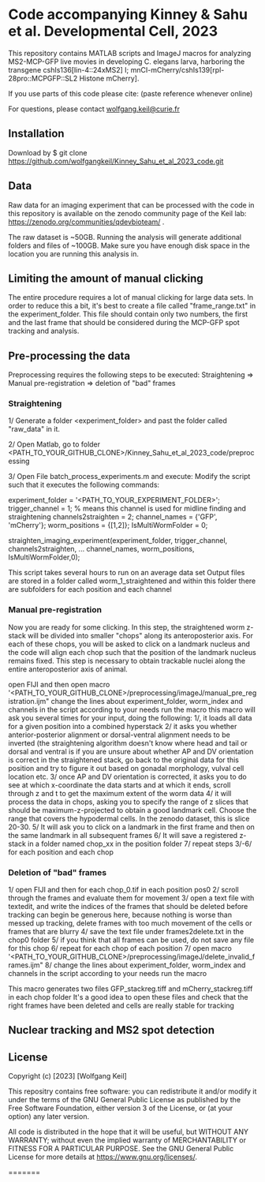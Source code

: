 # Code accompanying Kinney & Sahu et al. Developmental Cell, 2023

This repository contains MATLAB scripts and ImageJ macros for analyzing MS2-MCP-GFP live movies in developing C. elegans larva, harboring the transgene cshIs136[lin-4::24xMS2] I; mnCI-mCherry/cshIs139[rpl-28pro::MCPGFP::SL2 Histone mCherry].

If you use parts of this code please cite: (paste reference whenever online)

For questions, please contact wolfgang.keil@curie.fr

## Installation

Download by
$ git clone  https://github.com/wolfgangkeil/Kinney_Sahu_et_al_2023_code.git

## Data
Raw data for an imaging experiment that can be processed with the code in this repository is available on the zenodo community page of the Keil lab: https://zenodo.org/communities/qdevbioteam/ .

The raw dataset is ~50GB. Running the analysis will generate additional folders and files of  ~100GB. Make sure you have enough disk space in the location you are running this analysis in.

## Limiting the amount of manual clicking
The entire procedure requires a lot of manual clicking for large data sets. In order to reduce this a bit, it's best to create a file called "frame_range.txt" in the experiment_folder. This file should contain only two numbers, the first and the last frame that should be considered during the MCP-GFP spot tracking and analysis.

## Pre-processing the data

Preprocessing requires the following steps to be executed: 
Straightening =>  Manual pre-registration => deletion of "bad" frames
 
### Straightening
1/ Generate a folder <experiment_folder> and past the folder called "raw_data" in it.

2/ Open Matlab, go to folder <PATH_TO_YOUR_GITHUB_CLONE>/Kinney_Sahu_et_al_2023_code/preprocessing

3/ Open File batch_process_experiments.m and execute:
Modify the script such that it executes the following commands:

experiment_folder = '<PATH_TO_YOUR_EXPERIMENT_FOLDER>';
trigger_channel = 1; % means this channel is used for midline finding and straightening
channels2straighten = 2;
channel_names = {'GFP', 'mCherry'};
worm_positions = {[1,2]};
IsMultiWormFolder = 0;
 
straighten_imaging_experiment(experiment_folder, trigger_channel, channels2straighten, ...
                    channel_names, worm_positions, IsMultiWormFolder,0);
 
This script takes several hours to run on an average data set 
Output files are stored in a folder called worm_1_straightened and within this folder there are subfolders for each position and each channel

### Manual pre-registration
Now you are ready for some clicking. In this step, the straightened worm z-stack will be divided into smaller "chops" along its anteroposterior axis. For each of these chops, you will be asked to click on a landmark nucleus and the code will align each chop such that the position of the landmark nucleus remains fixed. This step is necessary to obtain trackable nuclei along the entire anteroposterior axis of animal.

open FIJI and then open macro '<PATH_TO_YOUR_GITHUB_CLONE>/preprocessing/imageJ/manual_pre_registration.ijm"
change the lines about experiment_folder, worm_index and channels in the script according to your needs
run the macro
this macro will ask you several times for your input, doing the following:
1/, it loads all data for a given position into a combined hyperstack 
2/ it asks you whether anterior-posterior alignment or dorsal-ventral alignment needs to be inverted (the straightening algorithm doesn't know where head and tail or dorsal and ventral is
if you are unsure about whether AP and DV orientation is correct in the straightened stack, go back to the original data for this position and try to figure it out based on gonadal morphology, vulval cell location etc.
3/ once AP and DV orientation is corrected, it asks you to do see at which x-coordinate the data starts and at which it ends, scroll through z and t to get the maximum extent of the worm data
4/ it will process the data in chops, asking you to specify the range of z slices that should be maximum-z-projected to obtain a good landmark cell. Choose the range that covers the hypodermal cells. In the zenodo dataset, this is slice 20-30.
5/ It will ask you to click on a landmark in the first frame and then on the same landmark in all subsequent frames
6/ It will save a registered z-stack in a folder named chop_xx in the position folder
7/ repeat steps 3/-6/ for each position and each chop

### Deletion of "bad" frames
1/ open FIJI and then for each chop_0.tif in each position pos0
2/ scroll through the frames and evaluate them for movement
3/ open a text file with textedit, and write the indices of the frames that should be deleted before tracking can begin
be generous here, because nothing is worse than messed up tracking, delete frames with too much movement of the cells or frames that are blurry
4/ save the text file under frames2delete.txt in the chop0 folder
5/ if you think that all frames can be used, do not save any file for this chop
6/ repeat for each chop of each position
7/ open macro '<PATH_TO_YOUR_GITHUB_CLONE>/preprocessing/imageJ/delete_invalid_frames.ijm"
8/ change the lines about experiment_folder, worm_index and channels in the script according to your needs
run the macro

This macro generates two files GFP_stackreg.tiff and mCherry_stackreg.tiff in each chop folder 
It's a good idea to open these files and check that the right frames have been deleted and cells are really stable for tracking


## Nuclear tracking and MS2 spot detection



## License
Copyright (c) [2023] [Wolfgang Keil]

This repositry contains free software: you can redistribute it and/or modify
it under the terms of the GNU General Public License as published by
the Free Software Foundation, either version 3 of the License, or
(at your option) any later version.

All code is distributed in the hope that it will be useful,
but WITHOUT ANY WARRANTY; without even the implied warranty of
 MERCHANTABILITY or FITNESS FOR A PARTICULAR PURPOSE.  See the
GNU General Public License for more details at <https://www.gnu.org/licenses/>.

=======
